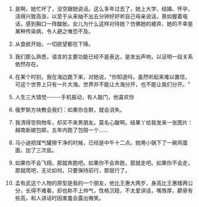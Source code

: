 1.  是啊，她忙坏了，没空跟她说话。这么多年过去了，她上大学、结婚、怀孕，活得兴致高涨，以至于从来抽不出五分钟好好听自己母亲说话。景如握着电话，感到胸口一阵酸胀。女儿为什么这样对待她？仿佛她的被弃、她的不幸是某种传染病，令人避之唯恐不及。

2.  从食欲开始，一切欲望都在下降。

3.  我们那么熟悉，语言的主要功能已经不是表达，是发出声响，以证明一段关系依然存在。

4.  在某个时刻，我在海边跪下来，对她说，"你知道吗，虽然听起来难以置信，可这个世界上只有一片大海。世界并不能让大海分开，也不能让我们分开。"

5.  人生三大错觉------手机振动，有人敲门，他喜欢你

6.  俄罗斯方块教会我们：如果你合群，就会消失。

7.  我清得空购物车，却买不来男朋友。莫名心酸啊。结果丫给我发来一张图片：越南新娘包邮，五年内跑了包赔一个\...\...

8.  马小迪把煤气罐擦干净的时候，已经是中午十二点。她用小锅下了一碗鸡蛋面，加了三次盐。

9.  如果你不会飞翔，那就奔跑吧。如果你不会奔跑，那就走吧。如果你不会走，那就爬吧，无论如何，只要保持前行，那就行了。

10. 孟有武这个人物的原型是我的一个朋友，他比王惠大两岁，身高比王惠矮两公分，长得不难看，却也称不上帅气，性格沉稳，不太爱讲话，嘴唇厚，颧骨有些高，和人讲话时因害羞会露出微笑。
